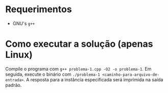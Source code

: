# Requerimentos

- GNU's `g++`

# Como executar a solução (apenas Linux)

Compile o programa com `g++ problema-1.cpp -O2 -o problema-1`. Em seguida, execute o binário com `./problema-1 <caminho-para-arquivo-de-entrada>`. A resposta para a instância especificada será imprimida na saída padrão.
